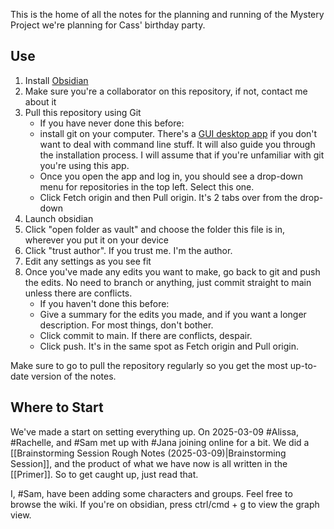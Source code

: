 This is the home of all the notes for the planning and running of the Mystery Project we're planning for Cass' birthday party. 

## Use
1. Install [Obsidian](https://obsidian.md/) 
2. Make sure you're a collaborator on this repository, if not, contact me about it
3. Pull this repository using Git
	- If you have never done this before: 
	- install git on your computer. There's a [GUI desktop app](https://desktop.github.com/download/) if you don't want to deal with command line stuff. It will also guide you through the installation process. I will assume that if you're unfamiliar with git you're using this app.
	- Once you open the app and log in, you should see a drop-down menu for repositories in the top left. Select this one.
	- Click Fetch origin and then Pull origin. It's 2 tabs over from the drop-down
4. Launch obsidian
5. Click "open folder as vault" and choose the folder this file is in, wherever you put it on your device
6. Click "trust author". If you trust me. I'm the author. 
7. Edit any settings as you see fit
8. Once you've made any edits you want to make, go back to git and push the edits. No need to branch or anything, just commit straight to main unless there are conflicts.
	- If you haven't done this before:
	- Give a summary for the edits you made, and if you want a longer description. For most things, don't bother. 
	- Click commit to main. If there are conflicts, despair.
	- Click push. It's in the same spot as Fetch origin and Pull origin.

Make sure to go to pull the repository regularly so you get the most up-to-date version of the notes. 

## Where to Start
We've made a start on setting everything up. On 2025-03-09 #Alissa, #Rachelle, and #Sam met up with #Jana joining online for a bit. We did a [[Brainstorming Session Rough Notes (2025-03-09)|Brainstorming Session]], and the product of what we have now is all written in the [[Primer]]. So to get caught up, just read that.

I, #Sam, have been adding some characters and groups. Feel free to browse the wiki. If you're on obsidian, press ctrl/cmd + g to view the graph view. 
